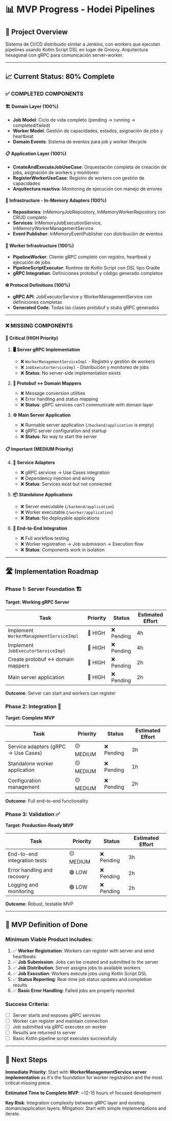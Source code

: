 # 📊 MVP Progress - Hodei Pipelines

## 🎯 Project Overview
Sistema de CI/CD distribuido similar a Jenkins, con workers que ejecutan pipelines usando Kotlin Script DSL en lugar de Groovy. Arquitectura hexagonal con gRPC para comunicación server-worker.

---

## 📈 Current Status: **80% Complete**

### ✅ **COMPLETED COMPONENTS**

#### 🏗️ **Domain Layer (100%)**
- **Job Model**: Ciclo de vida completo (pending → running → completed/failed)
- **Worker Model**: Gestión de capacidades, estados, asignación de jobs y heartbeat
- **Domain Events**: Sistema de eventos para job y worker lifecycle

#### 📋 **Application Layer (100%)**
- **CreateAndExecuteJobUseCase**: Orquestación completa de creación de jobs, asignación de workers y monitoreo
- **RegisterWorkerUseCase**: Registro de workers con gestión de capacidades
- **Arquitectura reactiva**: Monitoring de ejecución con manejo de errores

#### 🔧 **Infrastructure - In-Memory Adapters (100%)**
- **Repositories**: InMemoryJobRepository, InMemoryWorkerRepository con CRUD completo
- **Services**: InMemoryJobExecutionService, InMemoryWorkerManagementService
- **Event Publisher**: InMemoryEventPublisher con distribución de eventos

#### 👷 **Worker Infrastructure (100%)**
- **PipelineWorker**: Cliente gRPC completo con registro, heartbeat y ejecución de jobs
- **PipelineScriptExecutor**: Runtime de Kotlin Script con DSL tipo Gradle
- **gRPC Integration**: Definiciones protobuf y código generado completos

#### 🌐 **Protocol Definitions (100%)**
- **gRPC API**: JobExecutorService y WorkerManagementService con definiciones completas
- **Generated Code**: Todas las clases protobuf y stubs gRPC generados

---

### ❌ **MISSING COMPONENTS**

#### 🚨 **Critical (HIGH Priority)**

1. **🖥️ Server gRPC Implementation**
   - ❌ `WorkerManagementServiceImpl` - Registro y gestión de workers
   - ❌ `JobExecutorServiceImpl` - Distribución y monitoreo de jobs
   - ❌ **Status**: No server-side implementation exists

2. **🔄 Protobuf ↔ Domain Mappers**
   - ❌ Message conversion utilities
   - ❌ Error handling and status mapping
   - ❌ **Status**: gRPC services can't communicate with domain layer

3. **⚙️ Main Server Application**
   - ❌ Runnable server application (`/backend/application` is empty)
   - ❌ gRPC server configuration and startup
   - ❌ **Status**: No way to start the server

#### 📋 **Important (MEDIUM Priority)**

4. **🔌 Service Adapters**
   - ❌ gRPC services → Use Cases integration
   - ❌ Dependency injection and wiring
   - ❌ **Status**: Services exist but not connected

5. **📦 Standalone Applications**
   - ❌ Server executable (`/backend/application`)
   - ❌ Worker executable (`/worker/application`) 
   - ❌ **Status**: No deployable applications

6. **🧪 End-to-End Integration**
   - ❌ Full workflow testing
   - ❌ Worker registration → Job submission → Execution flow
   - ❌ **Status**: Components work in isolation

---

## 🛣️ Implementation Roadmap

### **Phase 1: Server Foundation** 🏗️
**Target: Working gRPC Server**

| Task | Priority | Status | Estimated Effort |
|------|----------|--------|------------------|
| Implement `WorkerManagementServiceImpl` | 🔴 HIGH | ❌ Pending | 4h |
| Implement `JobExecutorServiceImpl` | 🔴 HIGH | ❌ Pending | 4h |
| Create protobuf ↔ domain mappers | 🔴 HIGH | ❌ Pending | 2h |
| Main server application | 🔴 HIGH | ❌ Pending | 2h |

**Outcome**: Server can start and workers can register

### **Phase 2: Integration** 🔗
**Target: Complete MVP**

| Task | Priority | Status | Estimated Effort |
|------|----------|--------|------------------|
| Service adapters (gRPC → Use Cases) | 🟡 MEDIUM | ❌ Pending | 3h |
| Standalone worker application | 🟡 MEDIUM | ❌ Pending | 1h |
| Configuration management | 🟡 MEDIUM | ❌ Pending | 2h |

**Outcome**: Full end-to-end functionality

### **Phase 3: Validation** ✅
**Target: Production-Ready MVP**

| Task | Priority | Status | Estimated Effort |
|------|----------|--------|------------------|
| End-to-end integration tests | 🟡 MEDIUM | ❌ Pending | 3h |
| Error handling and recovery | 🟢 LOW | ❌ Pending | 2h |
| Logging and monitoring | 🟢 LOW | ❌ Pending | 2h |

**Outcome**: Robust, testable MVP

---

## 🎯 MVP Definition of Done

### **Minimum Viable Product includes:**

1. ✅ **Worker Registration**: Workers can register with server and send heartbeats
2. ✅ **Job Submission**: Jobs can be created and submitted to the server  
3. ✅ **Job Distribution**: Server assigns jobs to available workers
4. ✅ **Job Execution**: Workers execute jobs using Kotlin Script DSL
5. ✅ **Status Reporting**: Real-time job status updates and completion results
6. ✅ **Basic Error Handling**: Failed jobs are properly reported

### **Success Criteria:**
- [ ] Server starts and exposes gRPC services
- [ ] Worker can register and maintain connection
- [ ] Job submitted via gRPC executes on worker
- [ ] Results are returned to server
- [ ] Basic Kotlin pipeline script executes successfully

---

## 🚀 Next Steps

**Immediate Priority**: Start with **WorkerManagementService server implementation** as it's the foundation for worker registration and the most critical missing piece.

**Estimated Time to Complete MVP**: ~12-15 hours of focused development

**Key Risk**: Integration complexity between gRPC layer and existing domain/application layers. Mitigation: Start with simple implementations and iterate.